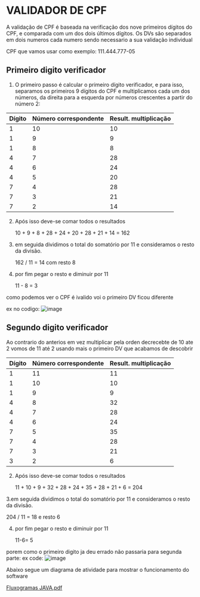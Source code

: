# VALIDADOR DE CPF 

A validação de CPF é baseada na verificação dos nove primeiros dígitos do CPF, e comparada com um dos dois últimos dígitos. Os DVs são separados em dois numeros cada numero sendo necessario a sua validação individual 

CPF que vamos usar como exemplo: 111.444.777-05

## Primeiro digito verificador 
1. O primeiro passo é calcular o primeiro dígito verificador, e para isso, separamos os primeiros 9 dígitos do CPF e multiplicamos cada um dos números, da direita para a esquerda por números crescentes a partir do número 2:

| Dígito | Número correspondente | Result. multiplicação |
|--------|-----------------------|-----------------------|
| 1      | 10                    | 10                    |
| 1      | 9                     | 9                     |
| 1      | 8                     | 8                     |
| 4      | 7                     | 28                    |
| 4      | 6                     | 24                    |
| 4      | 5                     | 20                    |
| 7      | 4                     | 28                    |
| 7      | 3                     | 21                    |
| 7      | 2                     | 14                    |

2. Após isso deve-se comar todos o resultados
   
   10 + 9 + 8 + 28 + 24 + 20 + 28 + 21 + 14 = 162    

3. em seguida dividimos o total do somatório por 11 e consideramos o resto da divisão.

   162 / 11  =    14  com resto 8 

4. por fim pegar o resto e diminuir por 11

   11 - 8 = 3

como podemos ver o CPF é ivalido voi o primeiro DV ficou diferente 

ex no codigo:
![image](https://github.com/rodrigoinaldo/Work_validadeCPF/assets/97739673/931db223-6276-4af8-ab7e-d24633c1f60a)

## Segundo digito verificador 
Ao contrario do anterios em vez multiplicar pela orden decrecebte de 10 ate 2 vomos de 11 até 2 usando mais o primeiro DV que acabamos de descobrir

| Dígito | Número correspondente | Result. multiplicação |
|--------|-----------------------|-----------------------|
| 1      | 11                    | 11                    |
| 1      | 10                    | 10                    |
| 1      | 9                     | 9                     |
| 4      | 8                     | 32                    |
| 4      | 7                     | 28                    |
| 4      | 6                     | 24                    |
| 7      | 5                     | 35                    |
| 7      | 4                     | 28                    |
| 7      | 3                     | 21                    |
| 3      | 2                     | 6                     |

2. Após isso deve-se comar todos o resultados
   
   11 + 10 + 9 + 32 + 28 + 24 + 35 + 28 + 21 + 6 = 204

3.em seguida dividimos o total do somatório por 11 e consideramos o resto da divisão.

  204 / 11  =  18  e  resto 6
  
4. por fim pegar o resto e diminuir por 11

   11-6= 5

porem como o primeiro digito ja deu errado não passaria para segunda parte:
ex code:
![image](https://github.com/rodrigoinaldo/Work_validadeCPF/assets/97739673/9b971369-fbad-4f4a-84db-552acaa0185b)

Abaixo segue um diagrama de atividade para mostrar o funcionamento do software 

[Fluxogramas JAVA.pdf](https://github.com/rodrigoinaldo/Work_validadeCPF/files/14933067/Fluxogramas.JAVA.pdf)


